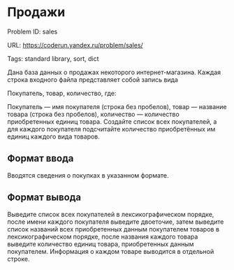 # Продажи

Problem ID: sales

URL: https://coderun.yandex.ru/problem/sales/

Tags: standard library, sort, dict

Дана база данных о продажах некоторого интернет-магазина.
Каждая строка входного файла представляет собой запись вида

Покупатель, товар, количество, где:

Покупатель — имя покупателя (строка без пробелов),
товар — название товара (строка без пробелов), 
количество — количество приобретенных единиц товара.
Создайте список всех покупателей, а для каждого покупателя
подсчитайте количество приобретённых им единиц каждого вида товаров.


## Формат ввода

Вводятся сведения о покупках в указанном формате.


## Формат вывода

Выведите список всех покупателей в лексикографическом порядке,
после имени каждого покупателя выведите двоеточие,
затем выведите список названий всех приобретенных данным покупателем товаров
в лексикографическом порядке, после названия каждого товара выведите
количество единиц товара, приобретенных данным покупателем.
Информация о каждом товаре выводится в отдельной строке.

